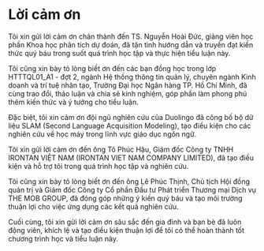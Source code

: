 # Lời cảm ơn

Tôi xin gửi lời cảm ơn chân thành đến TS. Nguyễn Hoài Đức, giảng viên học phần Khoa học phân tích dự đoán, đã tận tình hướng dẫn và truyền đạt kiến thức quý báu trong suốt quá trình học tập và thực hiện tiểu luận này.

Tôi cũng xin bày tỏ lòng biết ơn đến các bạn đồng học trong lớp HTTTQL01_A1 - đợt 2, ngành Hệ thống thông tin quản lý, chuyên ngành Kinh doanh và trí tuệ nhân tạo, Trường Đại học Ngân hàng TP. Hồ Chí Minh, đã cùng trao đổi, thảo luận và chia sẻ kinh nghiệm, góp phần làm phong phú thêm kiến thức và ý tưởng cho tiểu luận.

Đặc biệt, tôi xin cảm ơn đội ngũ nghiên cứu của Duolingo đã công bố bộ dữ liệu SLAM (Second Language Acquisition Modeling), tạo điều kiện cho các nghiên cứu về học máy trong lĩnh vực giáo dục ngôn ngữ.

Tôi xin gửi lời cảm ơn đến ông Tô Phúc Hậu, Giám đốc Công ty TNHH IRONTAN VIỆT NAM (IRONTAN VIET NAM COMPANY LIMITED), đã tạo điều kiện và hỗ trợ tôi trong quá trình học tập và nghiên cứu.

Tôi cũng xin bày tỏ lòng biết ơn đến ông Lê Phúc Thịnh, Chủ tịch Hội đồng quản trị và Giám đốc Công ty Cổ phần Đầu tư Phát triển Thương mại Dịch vụ THE MOB GROUP, đã đóng góp những ý kiến quý báu và tạo môi trường thuận lợi cho việc ứng dụng các kết quả nghiên cứu.

Cuối cùng, tôi xin gửi lời cảm ơn sâu sắc đến gia đình và bạn bè đã luôn động viên, khích lệ và tạo điều kiện thuận lợi để tôi có thể hoàn thành tốt chương trình học và tiểu luận này.
